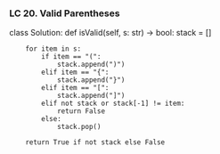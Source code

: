 ### LC 20. Valid Parentheses
class Solution:
    def isValid(self, s: str) -> bool:
        stack = []

        for item in s:
            if item == "(":
                stack.append(")")
            elif item == "{":
                stack.append("}")
            elif item == "[":
                stack.append("]")
            elif not stack or stack[-1] != item:
                return False
            else:
                stack.pop()
        
        return True if not stack else False
